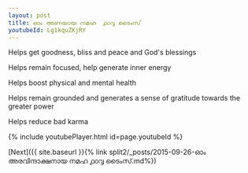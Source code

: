 ```yaml
---
layout: post
title: ഓം അണയായ നമഹ  ൧൦൮ ടൈംസ്
youtubeId: Lg1kquZKjRY
---
```

 
 
Helps get goodness, bliss and peace and God's blessings
 
Helps remain focused, help generate inner energy 
 
Helps boost physical and mental health 
 
Helps remain grounded and generates a sense of gratitude towards the greater power 
 
Helps reduce bad karma
 
 
 
 


{% include youtubePlayer.html id=page.youtubeId %}
 
[Next]({{ site.baseurl }}{% link  split2/_posts/2015-09-26-ഓം അരവിന്ദാക്ഷനായ നമഹ ൧൦൮ ടൈംസ്.md%})
 
